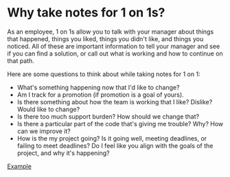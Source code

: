 # Why take notes for 1 on 1s?

As an employee, 1 on 1s allow you to talk with your manager about things that happened, things you liked, things you didn't like, and things you noticed. All of these are important information to tell your manager and see if you can find a solution, or call out what is working and how to continue on that path.

Here are some questions to think about while taking notes for 1 on 1:

- What's something happening now that I'd like to change?
- Am I track for a promotion (if promotion is a goal of yours).
- Is there something about how the team is working that I like? Dislike? Would like to change?
- Is there too much support burden? How should we change that?
- Is there a particular part of the code that's giving me trouble? Why? How can we improve it?
- How is the my project going? Is it going well, meeting deadlines, or failing to meet deadlines? Do I feel like you align with the goals of the project, and why it's happening?

[Example](./example.md)
